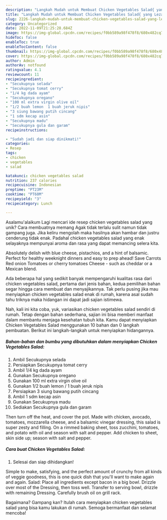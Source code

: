 ```yaml
---
description: "Langkah Mudah untuk Membuat Chicken Vegetables Salad{ yang Lezat"
title: "Langkah Mudah untuk Membuat Chicken Vegetables Salad{ yang Lezat"
slug: 2226-langkah-mudah-untuk-membuat-chicken-vegetables-salad-yang-lezat
category: Uncategorized
date: 2022-11-09T21:25:28.684Z
image: https://img-global.cpcdn.com/recipes/f0bb589a98f478f8/680x482cq70/chicken-vegetables-salad-foto-resep-utama.jpg
hideToc: false
enableToc: true
enableTocContent: false
thumbnail: https://img-global.cpcdn.com/recipes/f0bb589a98f478f8/680x482cq70/chicken-vegetables-salad-foto-resep-utama.jpg
cover: https://img-global.cpcdn.com/recipes/f0bb589a98f478f8/680x482cq70/chicken-vegetables-salad-foto-resep-utama.jpg
author: Admin
authorAv: notfound
ratingvalue: 4.1
reviewcount: 11
recipeingredient:
- "Secukupnya selada"
- "Secukupnya tomat cerry"
- "1/4 kg dada ayam"
- "Secukupnya oregano"
- "100 ml extra virgin olive oil"
- "1/2 buah lemon  1 buah jeruk nipis"
- "3 siung bawang putih cincang"
- "1 sdm kecap asin"
- "Secukupnya madu"
- "Secukupnya gula dan garam"
recipeinstructions:

- "Sudah jadi dan siap dinikmati!"
categories:
- Resep
tags:
- chicken
- vegetables
- salad

katakunci: chicken vegetables salad 
nutrition: 237 calories
recipecuisine: Indonesian
preptime: "PT23M"
cooktime: "PT60M"
recipeyield: "3"
recipecategory: Lunch

---
```



Asalamu'alaikum Lagi mencari ide resep chicken vegetables salad yang unik? Cara membuatnya memang Agak tidak terlalu sulit namun tidak gampang juga. Jika keliru mengolah maka hasilnya akan hambar dan justru cenderung tidak enak. Padahal chicken vegetables salad yang enak selayaknya mempunyai aroma dan rasa yang dapat memancing selera kita.


Absolutely delish with blue cheese, pistachios, and a hint of balsamic. Perfect for healthy weeknight dinners and easy to prep ahead! Save Carrots Red onion Tomatoes or cherry tomatoes Cheese - such as cheddar or a Mexican blend.

Ada beberapa hal yang sedikit banyak mempengaruhi kualitas rasa dari chicken vegetables salad, pertama dari jenis bahan, kedua pemilihan bahan segar hingga cara membuat dan menyajikannya. Tak perlu pusing jika mau menyiapkan chicken vegetables salad enak di rumah, karena asal sudah tahu triknya maka hidangan ini dapat jadi sajian istimewa.


Nah, kali ini kita coba, yuk, variasikan chicken vegetables salad sendiri di rumah. Tetap dengan bahan sederhana, sajian ini bisa memberi manfaat dalam membantu menjaga kesehatan tubuh kita. Kamu dapat menyiapkan Chicken Vegetables Salad menggunakan 10 bahan dan 0 langkah pembuatan. Berikut ini langkah-langkah untuk menyiapkan hidangannya.

<!--inarticleads1-->

##### Bahan-bahan dan bumbu yang dibutuhkan dalam menyiapkan Chicken Vegetables Salad:

1. Ambil Secukupnya selada
1. Persiapkan Secukupnya tomat cerry
1. Ambil 1/4 kg dada ayam
1. Gunakan Secukupnya oregano
1. Gunakan 100 ml extra virgin olive oil
1. Gunakan 1/2 buah lemon / 1 buah jeruk nipis
1. Persiapkan 3 siung bawang putih cincang
1. Ambil 1 sdm kecap asin
1. Gunakan Secukupnya madu
1. Sediakan Secukupnya gula dan garam


Then turn off the heat, and cover the pot. Made with chicken, avocado, tomatoes, mozzarella cheese, and a balsamic vinegar dressing, this salad is super zesty and filling. On a rimmed baking sheet, toss zucchini, tomatoes, and potato with oil and season with salt and pepper. Add chicken to sheet, skin side up; season with salt and pepper. 

<!--inarticleads2-->

##### Cara buat Chicken Vegetables Salad:


1. Selesai dan siap dihidangkan!

Simple to make, satisfying, and the perfect amount of crunchy from all kinds of veggie goodness, this is one quick dish that you&#39;ll want to make again and again. Salad: Place all ingredients except bacon in a big bowl. Drizzle over most of the Dressing, then toss well. Transfer to serving bowl, drizzle with remaining Dressing. Carefully brush oil on grill rack. 

Bagaimana? Gampang kan? Itulah cara menyiapkan chicken vegetables salad yang bisa kamu lakukan di rumah. Semoga bermanfaat dan selamat mencoba!
